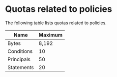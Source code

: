 # Quotas related to policies<a name="quotas-policies"></a>

The following table lists quotas related to policies\.


| Name | Maximum | 
| --- | --- | 
| Bytes | 8,192 | 
| Conditions | 10 | 
| Principals | 50 | 
| Statements | 20 | 